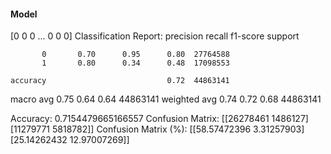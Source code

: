 #### Model
[0 0 0 ... 0 0 0]
Classification Report:
              precision    recall  f1-score   support

           0       0.70      0.95      0.80  27764588
           1       0.80      0.34      0.48  17098553

    accuracy                           0.72  44863141
   macro avg       0.75      0.64      0.64  44863141
weighted avg       0.74      0.72      0.68  44863141

Accuracy: 0.7154479665166557
Confusion Matrix:
[[26278461  1486127]
 [11279771  5818782]]
Confusion Matrix (%):
[[58.57472396  3.31257903]
 [25.14262432 12.97007269]]
